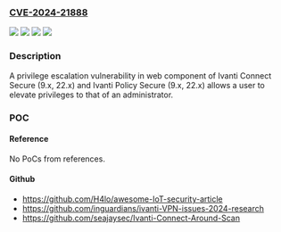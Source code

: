 ### [CVE-2024-21888](https://cve.mitre.org/cgi-bin/cvename.cgi?name=CVE-2024-21888)
![](https://img.shields.io/static/v1?label=Product&message=ICS&color=blue)
![](https://img.shields.io/static/v1?label=Product&message=IPS&color=blue)
![](https://img.shields.io/static/v1?label=Version&message=9.1R18%3C%3D%209.1R18%20&color=brighgreen)
![](https://img.shields.io/static/v1?label=Vulnerability&message=n%2Fa&color=brighgreen)

### Description

A privilege escalation vulnerability in web component of Ivanti Connect Secure (9.x, 22.x) and Ivanti Policy Secure (9.x, 22.x) allows a user to elevate privileges to that of an administrator. 

### POC

#### Reference
No PoCs from references.

#### Github
- https://github.com/H4lo/awesome-IoT-security-article
- https://github.com/inguardians/ivanti-VPN-issues-2024-research
- https://github.com/seajaysec/Ivanti-Connect-Around-Scan

